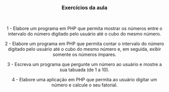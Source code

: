 <h3 align="center">Exercícios da aula</h3>
<br>

<p align="center">
    1 - Elabore um programa em PHP que permita mostrar os números entre o intervalo do número digitado pelo usuário até o cubo do mesmo número.
</p>
<p align="center">
    2 - Elabore um programa em PHP que permita contar o intervalo do número digitado pelo usuário até o cubo do mesmo número e, em seguida, exibir somente os números ímpares.
</p>
<p align="center">
    3 - Escreva um programa que pergunte um número ao usuário e mostre a sua tabuada (de 1 a 10).
</p>
<p align="center">
    4 - Elabore uma aplicação em PHP que permita ao usuário digitar um número e calcule o seu fatorial.
</p>
